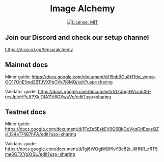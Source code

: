 <div align="center">

# **Image Alchemy** <!-- omit in toc -->
[![License: MIT](https://img.shields.io/badge/License-MIT-yellow.svg)](https://opensource.org/licenses/MIT) 

</div>

## Join our Discord and check our setup channel
https://discord.gg/tensoralchemy


## Mainnet docs

Miner guide:
https://docs.google.com/document/d/15nb9Cu8HTdq_wqpo-OO17OnE5wdZBTJVXPqOVk7i8MQ/edit?usp=sharing

Validator guide:
https://docs.google.com/document/d/1ZJoglHVcra5X6-rcsJpIeHPrJfPXkjDfA11V8GXwzVc/edit?usp=sharing

## Testnet docs

Miner guide:
https://docs.google.com/document/d/1FzZe5EskEV0Q6BkOuVkqCrIEexzQZd_134eT74B7hPA/edit?usp=sharing

Validator guide:
https://docs.google.com/document/d/1gj6WOgjWBfKvYBc82r_lIiHNR_xfIT5me6QFXYgXrSU/edit?usp=sharing
